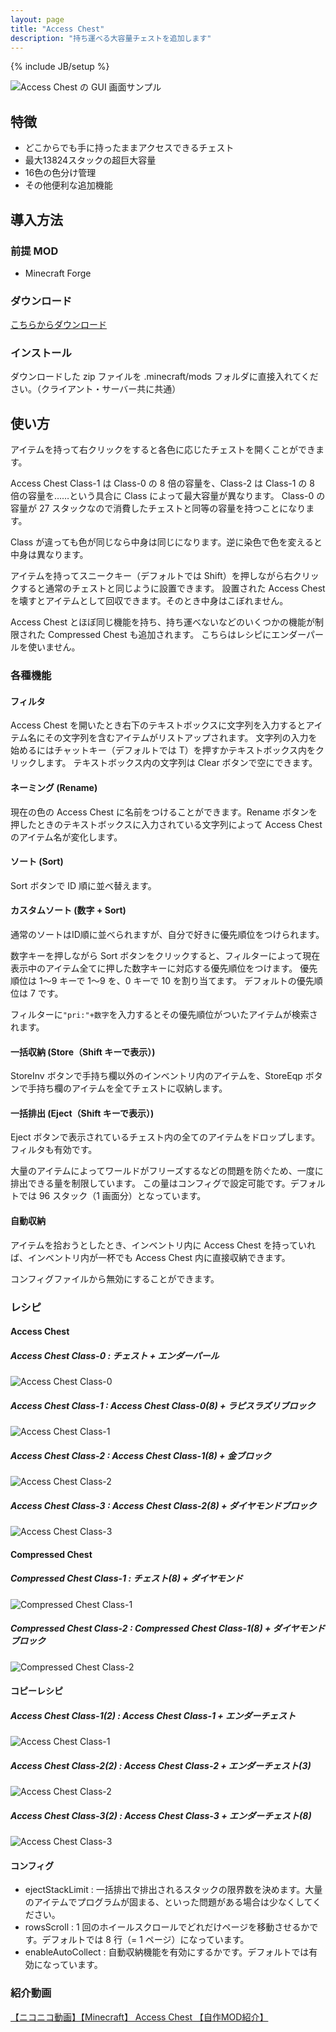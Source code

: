 ```yaml
---
layout: page
title: "Access Chest"
description: "持ち運べる大容量チェストを追加します"
---
```

{% include JB/setup %}

![Access Chest の GUI 画面サンプル](http://dl.dropbox.com/u/77191991/MinecraftModding/AccessChest/img/ss.png)


特徴
----
- どこからでも手に持ったままアクセスできるチェスト
- 最大13824スタックの超巨大容量
- 16色の色分け管理
- その他便利な追加機能


導入方法
--------
### 前提 MOD
- Minecraft Forge

### **ダウンロード**
[こちらからダウンロード][download]

### インストール
ダウンロードした zip ファイルを .minecraft/mods フォルダに直接入れてください。（クライアント・サーバー共に共通）

使い方
------
アイテムを持って右クリックをすると各色に応じたチェストを開くことができます。

Access Chest Class-1 は Class-0 の 8 倍の容量を、Class-2 は Class-1 の 8 倍の容量を……という具合に Class によって最大容量が異なります。
Class-0 の容量が 27 スタックなので消費したチェストと同等の容量を持つことになります。

Class が違っても色が同じなら中身は同じになります。逆に染色で色を変えると中身は異なります。

アイテムを持ってスニークキー（デフォルトでは Shift）を押しながら右クリックすると通常のチェストと同じように設置できます。
設置された Access Chest を壊すとアイテムとして回収できます。そのとき中身はこぼれません。

Access Chest とほぼ同じ機能を持ち、持ち運べないなどのいくつかの機能が制限された Compressed Chest も追加されます。
こちらはレシピにエンダーパールを使いません。

### 各種機能
#### フィルタ
Access Chest を開いたとき右下のテキストボックスに文字列を入力するとアイテム名にその文字列を含むアイテムがリストアップされます。
文字列の入力を始めるにはチャットキー（デフォルトでは T）を押すかテキストボックス内をクリックします。
テキストボックス内の文字列は Clear ボタンで空にできます。

#### ネーミング \(Rename\)
現在の色の Access Chest に名前をつけることができます。Rename ボタンを押したときのテキストボックスに入力されている文字列によって Access Chest のアイテム名が変化します。

#### ソート \(Sort\)
Sort ボタンで ID 順に並べ替えます。

#### カスタムソート \(数字 + Sort\)
通常のソートはID順に並べられますが、自分で好きに優先順位をつけられます。

数字キーを押しながら Sort ボタンをクリックすると、フィルターによって現在表示中のアイテム全てに押した数字キーに対応する優先順位をつけます。
優先順位は 1～9 キーで 1～9 を、0 キーで 10 を割り当てます。
デフォルトの優先順位は 7 です。

フィルターに`"pri:"+数字`を入力するとその優先順位がついたアイテムが検索されます。

#### 一括収納 \(Store（Shift キーで表示）\)
StoreInv ボタンで手持ち欄以外のインベントリ内のアイテムを、StoreEqp ボタンで手持ち欄のアイテムを全てチェストに収納します。

#### 一括排出 \(Eject（Shift キーで表示）\)
Eject ボタンで表示されているチェスト内の全てのアイテムをドロップします。
フィルタも有効です。

大量のアイテムによってワールドがフリーズするなどの問題を防ぐため、一度に排出できる量を制限しています。
この量はコンフィグで設定可能です。デフォルトでは 96 スタック（1 画面分）となっています。

#### 自動収納
アイテムを拾おうとしたとき、インベントリ内に Access Chest
を持っていれば、インベントリ内が一杯でも Access Chest 内に直接収納できます。

コンフィグファイルから無効にすることができます。

### レシピ

#### Access Chest
##### Access Chest Class-0 : チェスト + エンダーパール
![Access Chest Class-0](http://dl.dropbox.com/u/77191991/MinecraftModding/AccessChest/img/RecipeAccessChest0.png)
##### Access Chest Class-1 : Access Chest Class-0(8) + ラピスラズリブロック
![Access Chest Class-1](http://dl.dropbox.com/u/77191991/MinecraftModding/AccessChest/img/RecipeAccessChest1.png)
##### Access Chest Class-2 : Access Chest Class-1(8) + 金ブロック
![Access Chest Class-2](http://dl.dropbox.com/u/77191991/MinecraftModding/AccessChest/img/RecipeAccessChest2.png)
##### Access Chest Class-3 : Access Chest Class-2(8) + ダイヤモンドブロック
![Access Chest Class-3](http://dl.dropbox.com/u/77191991/MinecraftModding/AccessChest/img/RecipeAccessChest3.png)

#### Compressed Chest
##### Compressed Chest Class-1 : チェスト(8) + ダイヤモンド
![Compressed Chest Class-1](http://dl.dropbox.com/u/77191991/MinecraftModding/AccessChest/img/RecipeCompressedChest1.png)
##### Compressed Chest Class-2 : Compressed Chest Class-1(8) + ダイヤモンドブロック
![Compressed Chest Class-2](http://dl.dropbox.com/u/77191991/MinecraftModding/AccessChest/img/RecipeCompressedChest2.png)

#### コピーレシピ
##### Access Chest Class-1(2) : Access Chest Class-1 + エンダーチェスト
![Access Chest Class-1](http://dl.dropbox.com/u/77191991/MinecraftModding/AccessChest/img/RecipeCopy1.png)
##### Access Chest Class-2(2) : Access Chest Class-2 + エンダーチェスト(3)
![Access Chest Class-2](http://dl.dropbox.com/u/77191991/MinecraftModding/AccessChest/img/RecipeCopy2.png)
##### Access Chest Class-3(2) : Access Chest Class-3 + エンダーチェスト(8)
![Access Chest Class-3](http://dl.dropbox.com/u/77191991/MinecraftModding/AccessChest/img/RecipeCopy3.png)

#### コンフィグ
- ejectStackLimit : 一括排出で排出されるスタックの限界数を決めます。大量のアイテムでプログラムが固まる、といった問題がある場合は少なくしてください。
- rowsScroll : 1 回のホイールスクロールでどれだけページを移動させるかです。デフォルトでは 8 行（= 1 ページ）になっています。
- enableAutoCollect : 自動収納機能を有効にするかです。デフォルトでは有効になっています。

### 紹介動画
<script type="text/javascript" src="http://ext.nicovideo.jp/thumb_watch/sm18955909?w=490&h=307"></script><noscript><a href="http://www.nicovideo.jp/watch/sm18955909">【ニコニコ動画】【Minecraft】 Access Chest 【自作MOD紹介】</a></noscript>



[download]: http://dl.dropbox.com/u/77191991/MinecraftModding/AccessChest/release/
